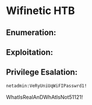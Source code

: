 # Wifinetic HTB


## Enumeration:


## Exploitation:


## Privilege Esalation:

```bash
netadmin:VeRyUniUqWiFIPasswrd1!
```
WhatIsRealAnDWhAtIsNot51121!
